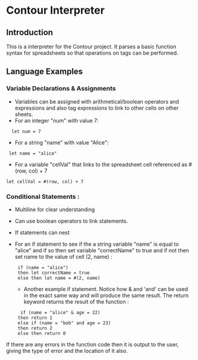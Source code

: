 # Contour Interpreter

## Introduction
This is a interpreter for the Contour project. It parses a basic function syntax for spreadsheets so that operations on tags can be performed.

## Language Examples

### Variable Declarations & Assignments
 * Variables can be assigned with arithmetical/boolean operators and expressions and also tag expressions to link to other cells on other sheets.
* For an integer "num" with value 7:
```
  let num = 7
```
  
 * For a string "name" with value "Alice":
 ```
  let name = "alice"
  ```
  
 * For a variable "cellVal" that links to the spreadsheet cell referenced as #(row, col) + 7
 ```
 let cellVal = #(row, col) + 7
 ```
 
### Conditional Statements :
* Multiline for clear understanding
* Can use boolean operators to link statements.
* If statements can nest
* For an if statement to see if the a string variable "name" is equal to "alice" and if so then set variable "correctName" to   true and if not then set name to the value of cell (2, name) :
  
  ```
   if (name = "alice")
   then let correctName = true
   else then let name = #(2, name)
  ```
  * Another example if statement. Notice how & and 'and' can be used in the exact same way and will produce the same result. The return keyword returns the result of the function :
  ```
    if (name = "alice" & age = 22)
   then return 1
   else if (name = "bob" and age = 23)
   then return 2
   else then return 0
   ```
If there are any errors in the function code then it is output to the user, giving the type of error and the location of it also.
